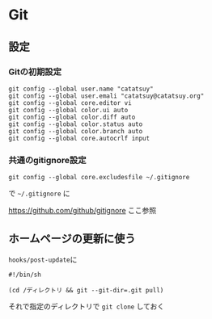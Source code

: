 # Git

## 設定

### Gitの初期設定

    git config --global user.name "catatsuy"
    git config --global user.emali "catatsuy@catatsuy.org"
    git config --global core.editor vi
    git config --global color.ui auto
    git config --global color.diff auto
    git config --global color.status auto
    git config --global color.branch auto
    git config --global core.autocrlf input

### 共通のgitignore設定

    git config --global core.excludesfile ~/.gitignore

で `~/.gitignore` に

https://github.com/github/gitignore ここ参照

## ホームページの更新に使う
`hooks/post-update`に

    #!/bin/sh

    (cd /ディレクトリ && git --git-dir=.git pull)

それで指定のディレクトリで `git clone` しておく
